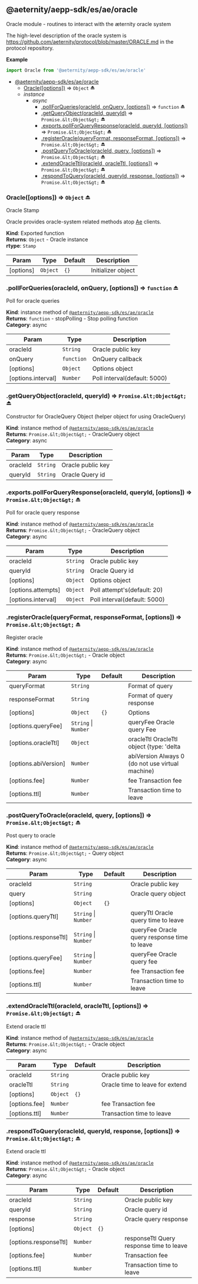 <a id="module_@aeternity/aepp-sdk/es/ae/oracle"></a>

## @aeternity/aepp-sdk/es/ae/oracle
Oracle module - routines to interact with the æternity oracle system

The high-level description of the oracle system is
https://github.com/aeternity/protocol/blob/master/ORACLE.md in the protocol
repository.

**Example**  
```js
import Oracle from '@aeternity/aepp-sdk/es/ae/oracle'
```

* [@aeternity/aepp-sdk/es/ae/oracle](#module_@aeternity/aepp-sdk/es/ae/oracle)
    * [Oracle([options])](#exp_module_@aeternity/aepp-sdk/es/ae/oracle--Oracle) ⇒ `Object` ⏏
    * _instance_
        * _async_
            * [.pollForQueries(oracleId, onQuery, [options])](#exp_module_@aeternity/aepp-sdk/es/ae/oracle--pollForQueries) ⇒ `function` ⏏
            * [.getQueryObject(oracleId, queryId)](#exp_module_@aeternity/aepp-sdk/es/ae/oracle--getQueryObject) ⇒ `Promise.&lt;Object&gt;` ⏏
            * [.exports.pollForQueryResponse(oracleId, queryId, [options])](#exp_module_@aeternity/aepp-sdk/es/ae/oracle--exports.pollForQueryResponse) ⇒ `Promise.&lt;Object&gt;` ⏏
            * [.registerOracle(queryFormat, responseFormat, [options])](#exp_module_@aeternity/aepp-sdk/es/ae/oracle--registerOracle) ⇒ `Promise.&lt;Object&gt;` ⏏
            * [.postQueryToOracle(oracleId, query, [options])](#exp_module_@aeternity/aepp-sdk/es/ae/oracle--postQueryToOracle) ⇒ `Promise.&lt;Object&gt;` ⏏
            * [.extendOracleTtl(oracleId, oracleTtl, [options])](#exp_module_@aeternity/aepp-sdk/es/ae/oracle--extendOracleTtl) ⇒ `Promise.&lt;Object&gt;` ⏏
            * [.respondToQuery(oracleId, queryId, response, [options])](#exp_module_@aeternity/aepp-sdk/es/ae/oracle--respondToQuery) ⇒ `Promise.&lt;Object&gt;` ⏏

<a id="exp_module_@aeternity/aepp-sdk/es/ae/oracle--Oracle"></a>

### Oracle([options]) ⇒ `Object` ⏏
Oracle Stamp

Oracle provides oracle-system related methods atop
[Ae](#exp_module_@aeternity/aepp-sdk/es/ae--Ae) clients.

**Kind**: Exported function  
**Returns**: `Object` - Oracle instance  
**rtype**: `Stamp`

| Param | Type | Default | Description |
| --- | --- | --- | --- |
| [options] | `Object` | <code>{}</code> | Initializer object |

<a id="exp_module_@aeternity/aepp-sdk/es/ae/oracle--pollForQueries"></a>

### .pollForQueries(oracleId, onQuery, [options]) ⇒ `function` ⏏
Poll for oracle queries

**Kind**: instance method of [`@aeternity/aepp-sdk/es/ae/oracle`](#module_@aeternity/aepp-sdk/es/ae/oracle)  
**Returns**: `function` - stopPolling - Stop polling function  
**Category**: async  

| Param | Type | Description |
| --- | --- | --- |
| oracleId | `String` | Oracle public key |
| onQuery | `function` | OnQuery callback |
| [options] | `Object` | Options object |
| [options.interval] | `Number` | Poll interval(default: 5000) |

<a id="exp_module_@aeternity/aepp-sdk/es/ae/oracle--getQueryObject"></a>

### .getQueryObject(oracleId, queryId) ⇒ `Promise.&lt;Object&gt;` ⏏
Constructor for OracleQuery Object (helper object for using OracleQuery)

**Kind**: instance method of [`@aeternity/aepp-sdk/es/ae/oracle`](#module_@aeternity/aepp-sdk/es/ae/oracle)  
**Returns**: `Promise.&lt;Object&gt;` - OracleQuery object  
**Category**: async  

| Param | Type | Description |
| --- | --- | --- |
| oracleId | `String` | Oracle public key |
| queryId | `String` | Oracle Query id |

<a id="exp_module_@aeternity/aepp-sdk/es/ae/oracle--exports.pollForQueryResponse"></a>

### .exports.pollForQueryResponse(oracleId, queryId, [options]) ⇒ `Promise.&lt;Object&gt;` ⏏
Poll for oracle query response

**Kind**: instance method of [`@aeternity/aepp-sdk/es/ae/oracle`](#module_@aeternity/aepp-sdk/es/ae/oracle)  
**Returns**: `Promise.&lt;Object&gt;` - OracleQuery object  
**Category**: async  

| Param | Type | Description |
| --- | --- | --- |
| oracleId | `String` | Oracle public key |
| queryId | `String` | Oracle Query id |
| [options] | `Object` | Options object |
| [options.attempts] | `Object` | Poll attempt's(default: 20) |
| [options.interval] | `Object` | Poll interval(default: 5000) |

<a id="exp_module_@aeternity/aepp-sdk/es/ae/oracle--registerOracle"></a>

### .registerOracle(queryFormat, responseFormat, [options]) ⇒ `Promise.&lt;Object&gt;` ⏏
Register oracle

**Kind**: instance method of [`@aeternity/aepp-sdk/es/ae/oracle`](#module_@aeternity/aepp-sdk/es/ae/oracle)  
**Returns**: `Promise.&lt;Object&gt;` - Oracle object  
**Category**: async  

| Param | Type | Default | Description |
| --- | --- | --- | --- |
| queryFormat | `String` |  | Format of query |
| responseFormat | `String` |  | Format of query response |
| [options] | `Object` | <code>{}</code> | Options |
| [options.queryFee] | `String` \| `Number` |  | queryFee Oracle query Fee |
| [options.oracleTtl] | `Object` |  | oracleTtl OracleTtl object {type: 'delta|block', value: 'number'} |
| [options.abiVersion] | `Number` |  | abiVersion Always 0 (do not use virtual machine) |
| [options.fee] | `Number` |  | fee Transaction fee |
| [options.ttl] | `Number` |  | Transaction time to leave |

<a id="exp_module_@aeternity/aepp-sdk/es/ae/oracle--postQueryToOracle"></a>

### .postQueryToOracle(oracleId, query, [options]) ⇒ `Promise.&lt;Object&gt;` ⏏
Post query to oracle

**Kind**: instance method of [`@aeternity/aepp-sdk/es/ae/oracle`](#module_@aeternity/aepp-sdk/es/ae/oracle)  
**Returns**: `Promise.&lt;Object&gt;` - Query object  
**Category**: async  

| Param | Type | Default | Description |
| --- | --- | --- | --- |
| oracleId | `String` |  | Oracle public key |
| query | `String` |  | Oracle query object |
| [options] | `Object` | <code>{}</code> |  |
| [options.queryTtl] | `String` \| `Number` |  | queryTtl Oracle query time to leave |
| [options.responseTtl] | `String` \| `Number` |  | queryFee Oracle query response time to leave |
| [options.queryFee] | `String` \| `Number` |  | queryFee Oracle query fee |
| [options.fee] | `Number` |  | fee Transaction fee |
| [options.ttl] | `Number` |  | Transaction time to leave |

<a id="exp_module_@aeternity/aepp-sdk/es/ae/oracle--extendOracleTtl"></a>

### .extendOracleTtl(oracleId, oracleTtl, [options]) ⇒ `Promise.&lt;Object&gt;` ⏏
Extend oracle ttl

**Kind**: instance method of [`@aeternity/aepp-sdk/es/ae/oracle`](#module_@aeternity/aepp-sdk/es/ae/oracle)  
**Returns**: `Promise.&lt;Object&gt;` - Oracle object  
**Category**: async  

| Param | Type | Default | Description |
| --- | --- | --- | --- |
| oracleId | `String` |  | Oracle public key |
| oracleTtl | `String` |  | Oracle time to leave for extend |
| [options] | `Object` | <code>{}</code> |  |
| [options.fee] | `Number` |  | fee Transaction fee |
| [options.ttl] | `Number` |  | Transaction time to leave |

<a id="exp_module_@aeternity/aepp-sdk/es/ae/oracle--respondToQuery"></a>

### .respondToQuery(oracleId, queryId, response, [options]) ⇒ `Promise.&lt;Object&gt;` ⏏
Extend oracle ttl

**Kind**: instance method of [`@aeternity/aepp-sdk/es/ae/oracle`](#module_@aeternity/aepp-sdk/es/ae/oracle)  
**Returns**: `Promise.&lt;Object&gt;` - Oracle object  
**Category**: async  

| Param | Type | Default | Description |
| --- | --- | --- | --- |
| oracleId | `String` |  | Oracle public key |
| queryId | `String` |  | Oracle query id |
| response | `String` |  | Oracle query response |
| [options] | `Object` | <code>{}</code> |  |
| [options.responseTtl] | `Number` |  | responseTtl Query response time to leave |
| [options.fee] | `Number` |  | Transaction fee |
| [options.ttl] | `Number` |  | Transaction time to leave |

